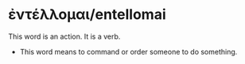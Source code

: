 # ἐντέλλομαι/entellomai
This word is an action. It is a verb.

* This word means to command or order someone to do something.

